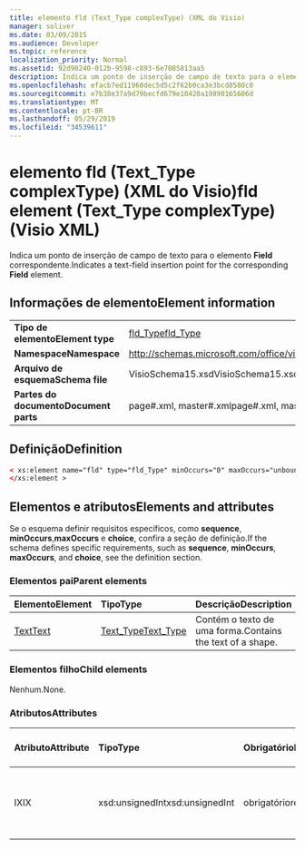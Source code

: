 ```yaml
---
title: elemento fld (Text_Type complexType) (XML do Visio)
manager: soliver
ms.date: 03/09/2015
ms.audience: Developer
ms.topic: reference
localization_priority: Normal
ms.assetid: 92d90240-012b-9598-c893-6e7085813aa5
description: Indica um ponto de inserção de campo de texto para o elemento Field correspondente.
ms.openlocfilehash: efacb7ed11968dec5d5c2f62b0ca3e3bcd8580c0
ms.sourcegitcommit: e7b38e37a9d79becfd679e10420a19890165606d
ms.translationtype: MT
ms.contentlocale: pt-BR
ms.lasthandoff: 05/29/2019
ms.locfileid: "34539611"
---
```

# <a name="fld-element-text_type-complextype-visio-xml"></a><span data-ttu-id="af5c9-103">elemento fld (Text_Type complexType) (XML do Visio)</span><span class="sxs-lookup"><span data-stu-id="af5c9-103">fld element (Text_Type complexType) (Visio XML)</span></span>

<span data-ttu-id="af5c9-104">Indica um ponto de inserção de campo de texto para o elemento **Field** correspondente.</span><span class="sxs-lookup"><span data-stu-id="af5c9-104">Indicates a text-field insertion point for the corresponding **Field** element.</span></span> 
  
## <a name="element-information"></a><span data-ttu-id="af5c9-105">Informações de elemento</span><span class="sxs-lookup"><span data-stu-id="af5c9-105">Element information</span></span>

|||
|:-----|:-----|
|<span data-ttu-id="af5c9-106">**Tipo de elemento**</span><span class="sxs-lookup"><span data-stu-id="af5c9-106">**Element type**</span></span> <br/> |[<span data-ttu-id="af5c9-107">fld_Type</span><span class="sxs-lookup"><span data-stu-id="af5c9-107">fld_Type</span></span>](fld_type-complextypevisio-xml.md) <br/> |
|<span data-ttu-id="af5c9-108">**Namespace**</span><span class="sxs-lookup"><span data-stu-id="af5c9-108">**Namespace**</span></span> <br/> |http://schemas.microsoft.com/office/visio/2012/main  <br/> |
|<span data-ttu-id="af5c9-109">**Arquivo de esquema**</span><span class="sxs-lookup"><span data-stu-id="af5c9-109">**Schema file**</span></span> <br/> |<span data-ttu-id="af5c9-110">VisioSchema15.xsd</span><span class="sxs-lookup"><span data-stu-id="af5c9-110">VisioSchema15.xsd</span></span>  <br/> |
|<span data-ttu-id="af5c9-111">**Partes do documento**</span><span class="sxs-lookup"><span data-stu-id="af5c9-111">**Document parts**</span></span> <br/> |<span data-ttu-id="af5c9-112">page#.xml, master#.xml</span><span class="sxs-lookup"><span data-stu-id="af5c9-112">page#.xml, master#.xml</span></span>  <br/> |
   
## <a name="definition"></a><span data-ttu-id="af5c9-113">Definição</span><span class="sxs-lookup"><span data-stu-id="af5c9-113">Definition</span></span>

```XML
< xs:element name="fld" type="fld_Type" minOccurs="0" maxOccurs="unbounded" >
</xs:element >
```

## <a name="elements-and-attributes"></a><span data-ttu-id="af5c9-114">Elementos e atributos</span><span class="sxs-lookup"><span data-stu-id="af5c9-114">Elements and attributes</span></span>

<span data-ttu-id="af5c9-115">Se o esquema definir requisitos específicos, como **sequence**, **minOccurs**,**maxOccurs** e **choice**, confira a seção de definição.</span><span class="sxs-lookup"><span data-stu-id="af5c9-115">If the schema defines specific requirements, such as **sequence**, **minOccurs**, **maxOccurs**, and **choice**, see the definition section.</span></span> 
  
### <a name="parent-elements"></a><span data-ttu-id="af5c9-116">Elementos pai</span><span class="sxs-lookup"><span data-stu-id="af5c9-116">Parent elements</span></span>

|<span data-ttu-id="af5c9-117">**Elemento**</span><span class="sxs-lookup"><span data-stu-id="af5c9-117">**Element**</span></span>|<span data-ttu-id="af5c9-118">**Tipo**</span><span class="sxs-lookup"><span data-stu-id="af5c9-118">**Type**</span></span>|<span data-ttu-id="af5c9-119">**Descrição**</span><span class="sxs-lookup"><span data-stu-id="af5c9-119">**Description**</span></span>|
|:-----|:-----|:-----|
|[<span data-ttu-id="af5c9-120">Text</span><span class="sxs-lookup"><span data-stu-id="af5c9-120">Text</span></span>](text-element-shapesheet_type-complextypevisio-xml.md) <br/> |[<span data-ttu-id="af5c9-121">Text_Type</span><span class="sxs-lookup"><span data-stu-id="af5c9-121">Text_Type</span></span>](text_type-complextypevisio-xml.md) <br/> |<span data-ttu-id="af5c9-122">Contém o texto de uma forma.</span><span class="sxs-lookup"><span data-stu-id="af5c9-122">Contains the text of a shape.</span></span>  <br/> |
   
### <a name="child-elements"></a><span data-ttu-id="af5c9-123">Elementos filho</span><span class="sxs-lookup"><span data-stu-id="af5c9-123">Child elements</span></span>

<span data-ttu-id="af5c9-124">Nenhum.</span><span class="sxs-lookup"><span data-stu-id="af5c9-124">None.</span></span>
  
### <a name="attributes"></a><span data-ttu-id="af5c9-125">Atributos</span><span class="sxs-lookup"><span data-stu-id="af5c9-125">Attributes</span></span>

|<span data-ttu-id="af5c9-126">**Atributo**</span><span class="sxs-lookup"><span data-stu-id="af5c9-126">**Attribute**</span></span>|<span data-ttu-id="af5c9-127">**Tipo**</span><span class="sxs-lookup"><span data-stu-id="af5c9-127">**Type**</span></span>|<span data-ttu-id="af5c9-128">**Obrigatório**</span><span class="sxs-lookup"><span data-stu-id="af5c9-128">**Required**</span></span>|<span data-ttu-id="af5c9-129">**Descrição**</span><span class="sxs-lookup"><span data-stu-id="af5c9-129">**Description**</span></span>|<span data-ttu-id="af5c9-130">**Valores possíveis**</span><span class="sxs-lookup"><span data-stu-id="af5c9-130">**Possible values**</span></span>|
|:-----|:-----|:-----|:-----|:-----|
|<span data-ttu-id="af5c9-131">IX</span><span class="sxs-lookup"><span data-stu-id="af5c9-131">IX</span></span>  <br/> |<span data-ttu-id="af5c9-132">xsd:unsignedInt</span><span class="sxs-lookup"><span data-stu-id="af5c9-132">xsd:unsignedInt</span></span>  <br/> |<span data-ttu-id="af5c9-133">obrigatório</span><span class="sxs-lookup"><span data-stu-id="af5c9-133">required</span></span>  <br/> |<span data-ttu-id="af5c9-134">O índices baseado em zero do elemento no seu elemento pai.</span><span class="sxs-lookup"><span data-stu-id="af5c9-134">The zero-based index of the element within its parent element.</span></span>  <br/> |<span data-ttu-id="af5c9-135">Valores do tipo xsd:unsignedInt.</span><span class="sxs-lookup"><span data-stu-id="af5c9-135">Values of the xsd:unsignedInt type.</span></span>  <br/> |
   

